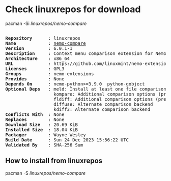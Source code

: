 # Check linuxrepos for download

pacman -Si *linuxrepos/nemo-compare*

<div class="highlight"><pre class="highlight"><text>
<b>Repository</b>      : linuxrepos
<b>Name</b>            : <a href="../../x86_64/nemo-compare-6.0.1-1-x86_64.pkg.tar.zst">nemo-compare</a>
<b>Version</b>         : 6.0.1-1
<b>Description</b>     : Context menu comparison extension for Nemo file manager
<b>Architecture</b>    : x86_64
<b>URL</b>             : https://github.com/linuxmint/nemo-extensions
<b>Licenses</b>        : GPL3
<b>Groups</b>          : nemo-extensions
<b>Provides</b>        : None
<b>Depends On</b>      : nemo-python>=3.9.0  python-gobject
<b>Optional Deps</b>   : meld: Install at least one file comparison program
                  kompare: Additional comparison options (preferred diff, three-way, multi-compare)
                  fldiff: Additional comparison options (preferred diff, three-way, multi-compare)
                  diffuse: Alternate comparison backend
                  kdiff3: Alternate comparison backend
<b>Conflicts With</b>  : None
<b>Replaces</b>        : None
<b>Download Size</b>   : 20.69 KiB
<b>Installed Size</b>  : 18.04 KiB
<b>Packager</b>        : Wayne Wesley <wayne6324@gmail.com>
<b>Build Date</b>      : Sun 24 Dec 2023 15:56:22 UTC
<b>Validated By</b>    : SHA-256 Sum
</text></pre></div>

## How to install from linuxrepos

pacman -S *linuxrepos/nemo-compare*
